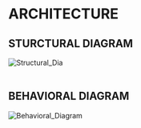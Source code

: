 # **ARCHITECTURE**
## **STURCTURAL DIAGRAM**
![Structural_Dia](https://user-images.githubusercontent.com/98867361/153192314-639971b3-1dad-437e-a1a5-ac9f9f586da7.png)
   </br>
   </br>
  
## **BEHAVIORAL DIAGRAM**
   ![Behavioral_Diagram](https://user-images.githubusercontent.com/98867361/153193151-0abe0c60-cb45-47c0-8477-05e45f22e86b.png)
